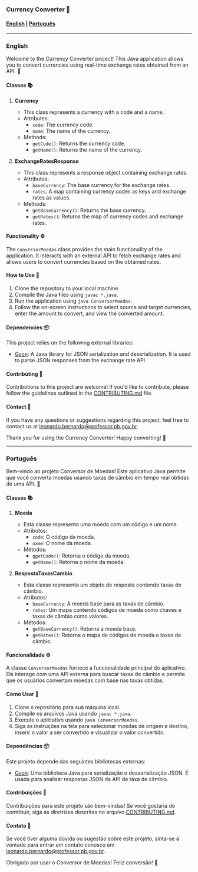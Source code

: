 ### Currency Converter 💱

#### [English](#english) | [Português](#portuguese)

---

### <a name="english"></a> English

Welcome to the Currency Converter project! This Java application allows you to convert currencies using real-time exchange rates obtained from an API. 🔄

#### Classes 📚

1. **Currency**

   - This class represents a currency with a code and a name.
   - Attributes:
     - `code`: The currency code.
     - `name`: The name of the currency.
   - Methods:
     - `getCode()`: Returns the currency code.
     - `getName()`: Returns the name of the currency.

2. **ExchangeRatesResponse**

   - This class represents a response object containing exchange rates.
   - Attributes:
     - `baseCurrency`: The base currency for the exchange rates.
     - `rates`: A map containing currency codes as keys and exchange rates as values.
   - Methods:
     - `getBaseCurrency()`: Returns the base currency.
     - `getRates()`: Returns the map of currency codes and exchange rates.

#### Functionality ⚙️

The `ConversorMoedas` class provides the main functionality of the application. It interacts with an external API to fetch exchange rates and allows users to convert currencies based on the obtained rates.

#### How to Use 🚀

1. Clone the repository to your local machine.
2. Compile the Java files using `javac *.java`.
3. Run the application using `java ConversorMoedas`.
4. Follow the on-screen instructions to select source and target currencies, enter the amount to convert, and view the converted amount.

#### Dependencies 📦

This project relies on the following external libraries:

- [Gson](https://github.com/google/gson): A Java library for JSON serialization and deserialization. It is used to parse JSON responses from the exchange rate API.

#### Contributing 🤝

Contributions to this project are welcome! If you'd like to contribute, please follow the guidelines outlined in the [CONTRIBUTING.md](CONTRIBUTING.md) file.

#### Contact 📧

If you have any questions or suggestions regarding this project, feel free to contact us at [leonardo.bernardo@professor.pb.gov.br](mailto:leonardo.bernardo@professor.pb.gov.br).

Thank you for using the Currency Converter! Happy converting! 🎉

---

### <a name="portuguese"></a> Português

Bem-vindo ao projeto Conversor de Moedas! Este aplicativo Java permite que você converta moedas usando taxas de câmbio em tempo real obtidas de uma API. 🔄

#### Classes 📚

1. **Moeda**

   - Esta classe representa uma moeda com um código e um nome.
   - Atributos:
     - `code`: O código da moeda.
     - `name`: O nome da moeda.
   - Métodos:
     - `ggetCode()`: Retorna o código da moeda.
     - `getName()`: Retorna o nome da moeda.

2. **RespostaTaxasCambio**

   - Esta classe representa um objeto de resposta contendo taxas de câmbio.
   - Atributos:
     - `baseCurrency`: A moeda base para as taxas de câmbio.
     - `rates`: Um mapa contendo códigos de moeda como chaves e taxas de câmbio como valores.
   - Métodos:
     - `getBaseCurrency()`: Retorna a moeda base.
     - `getRates()`: Retorna o mapa de códigos de moeda e taxas de câmbio.

#### Funcionalidade ⚙️

A classe `ConversorMoedas` fornece a funcionalidade principal do aplicativo. Ele interage com uma API externa para buscar taxas de câmbio e permite que os usuários convertam moedas com base nas taxas obtidas.

#### Como Usar 🚀

1. Clone o repositório para sua máquina local.
2. Compile os arquivos Java usando `javac *.java`.
3. Execute o aplicativo usando `java ConversorMoedas`.
4. Siga as instruções na tela para selecionar moedas de origem e destino, inserir o valor a ser convertido e visualizar o valor convertido.

#### Dependências 📦

Este projeto depende das seguintes bibliotecas externas:

- [Gson](https://github.com/google/gson): Uma biblioteca Java para serialização e desserialização JSON. É usada para analisar respostas JSON da API de taxa de câmbio.

#### Contribuições 🤝

Contribuições para este projeto são bem-vindas! Se você gostaria de contribuir, siga as diretrizes descritas no arquivo [CONTRIBUTING.md](CONTRIBUTING.md).

#### Contato 📧

Se você tiver alguma dúvida ou sugestão sobre este projeto, sinta-se à vontade para entrar em contato conosco em [leonardo.bernardo@professor.pb.gov.br](mailto:leonardo.bernardo@professor.pb.gov.br).

Obrigado por usar o Conversor de Moedas! Feliz conversão! 🎉
